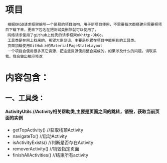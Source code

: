 # 项目
```
 根据OKGO请求框架编写一个简易的项目结构，用于新项目使用，不需要每次都搭建只需要把项目下载下来，更改下包名在把测试类删除就可以使用了。
 网络请求使用了github上优秀的请求框架okhttp-OkGo。
 工具类是在网上找来的，希望大家见谅，主要是积累在项目中能用到的工具类。
 页面加载使用GitHub上的MaterialPageStateLayout
 一个项目会使用很多其它资源，把这些资源使用整合完成的，如果涉及什么的问题。请联系我。我会做出相应修改
```
# 内容包含：
## 一、工具类：
#### ActivityUtils   //Activity相关帮助类,主要是页面之间的跳转，销毁，获取当前页面的实例
* getTopActivity() //获取栈顶Activity
* navigateTo()  //启动Activity
* isActivityExists() //判断是否存在Activity
* removerActivity()  //销毁指定页面
* finishAllActivities()  //结束所有activity
